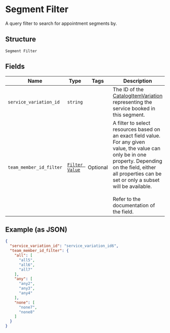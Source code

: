 
# Segment Filter

A query filter to search for appointment segments by.

## Structure

`Segment Filter`

## Fields

| Name | Type | Tags | Description |
|  --- | --- | --- | --- |
| `service_variation_id` | `string` |  | The ID of the [CatalogItemVariation](#type-CatalogItemVariation) representing the service booked in this segment. |
| `team_member_id_filter` | [`Filter Value`](/doc/models/filter-value.md) | Optional | A filter to select resources based on an exact field value. For any given<br>value, the value can only be in one property. Depending on the field, either<br>all properties can be set or only a subset will be available.<br><br>Refer to the documentation of the field. |

## Example (as JSON)

```json
{
  "service_variation_id": "service_variation_id6",
  "team_member_id_filter": {
    "all": [
      "all5",
      "all6",
      "all7"
    ],
    "any": [
      "any2",
      "any3",
      "any4"
    ],
    "none": [
      "none7",
      "none8"
    ]
  }
}
```

